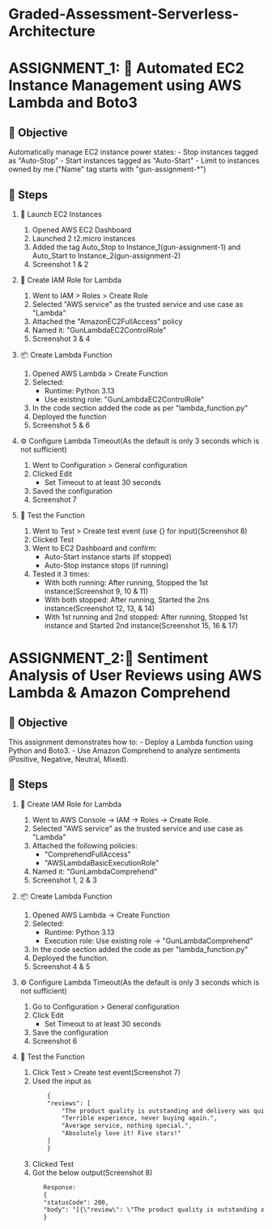 # Graded-Assessment-Serverless-Architecture

# ASSIGNMENT_1: 🔁 Automated EC2 Instance Management using AWS Lambda and Boto3

## 📌 Objective

Automatically manage EC2 instance power states:
    - Stop instances tagged as "Auto-Stop"
    - Start instances tagged as "Auto-Start"
    - Limit to instances owned by me ("Name" tag starts with "gun-assignment-*")

## 🔧 Steps

1. 🚀 Launch EC2 Instances

    1. Opened AWS EC2 Dashboard
    2. Launched 2 t2.micro instances
    3. Added the tag Auto_Stop to Instance_1(gun-assignment-1) and Auto_Start to Instance_2(gun-assignment-2)
    4. Screenshot 1 & 2

2. 🔐 Create IAM Role for Lambda

    1. Went to IAM > Roles > Create Role
    2. Selected "AWS service" as the trusted service and use case as "Lambda"
    3. Attached the "AmazonEC2FullAccess" policy
    4. Named it: "GunLambdaEC2ControlRole"
    5. Screenshot 3 & 4

3. 📦 Create Lambda Function

    1. Opened AWS Lambda > Create Function
    2. Selected:
        - Runtime: Python 3.13
        - Use existing role: "GunLambdaEC2ControlRole"
    3. In the code section added the code as per "lambda_function.py"
    4. Deployed the function
    5. Screenshot 5 & 6

4. ⚙️ Configure Lambda Timeout(As the default is only 3 seconds which is not sufficient)

    1. Went to Configuration > General configuration
    2. Clicked Edit
        - Set Timeout to at least 30 seconds
    3. Saved the configuration
    4. Screenshot 7

5. 🧪 Test the Function

    1. Went to Test > Create test event (use {} for input)(Screenshot 8)
    2. Clicked Test
    3. Went to EC2 Dashboard and confirm:
        - Auto-Start instance starts (if stopped)
        - Auto-Stop instance stops (if running)
    4. Tested it 3 times:
        - With both running: After running, Stopped the 1st instance(Screenshot 9, 10 & 11)
        - With both stopped: After running, Started the 2ns instance(Screenshot 12, 13, & 14)
        - With 1st running and 2nd stopped: After running, Stopped 1st instance and Started 2nd instance(Screenshot 15, 16 & 17)

# ASSIGNMENT_2:🧠 Sentiment Analysis of User Reviews using AWS Lambda & Amazon Comprehend

## 📌 Objective

This assignment demonstrates how to:
    - Deploy a Lambda function using Python and Boto3.
    - Use Amazon Comprehend to analyze sentiments (Positive, Negative, Neutral, Mixed).

## 🔧 Steps

1. 🔐 Create IAM Role for Lambda

    1. Went to AWS Console → IAM → Roles → Create Role.
    2. Selected "AWS service" as the trusted service and use case as "Lambda"
    3. Attached the following policies:
        - "ComprehendFullAccess"
        - "AWSLambdaBasicExecutionRole"
    4. Named it: "GunLambdaComprehend"
    5. Screenshot 1, 2 & 3

2. 📦 Create Lambda Function

    1. Opened AWS Lambda → Create Function
    2. Selected:
        - Runtime: Python 3.13
        - Execution role: Use existing role → "GunLambdaComprehend"
    3. In the code section added the code as per "lambda_function.py"
    4. Deployed the function.
    5. Screenshot 4 & 5

3. ⚙️ Configure Lambda Timeout(As the default is only 3 seconds which is not sufficient)

    1. Go to Configuration > General configuration
    2. Click Edit
        - Set Timeout to at least 30 seconds
    3. Save the configuration
    4. Screenshot 6

5. 🧪 Test the Function

    1. Click Test > Create test event(Screenshot 7)
    2. Used the input as 
        ```txt
            {
            "reviews": [
                "The product quality is outstanding and delivery was quick!",
                "Terrible experience, never buying again.",
                "Average service, nothing special.",
                "Absolutely love it! Five stars!"
            ]
            }
        ```
    3. Clicked Test
    4. Got the below output(Screenshot 8)
         ```txt
            Response:
            {
            "statusCode": 200,
            "body": "[{\"review\": \"The product quality is outstanding and delivery was quick!\", \"sentiment\": \"POSITIVE\", \"scores\": {\"Positive\": 0.9998030066490173, \"Negative\": 2.6848219931707717e-05, \"Neutral\": 0.00014002130774315447, \"Mixed\": 3.01614600175526e-05}}, {\"review\": \"Terrible experience, never buying again.\", \"sentiment\": \"NEGATIVE\", \"scores\": {\"Positive\": 5.5882537708384916e-05, \"Negative\": 0.9998699426651001, \"Neutral\": 3.552652196958661e-05, \"Mixed\": 3.859693606500514e-05}}, {\"review\": \"Average service, nothing special.\", \"sentiment\": \"NEGATIVE\", \"scores\": {\"Positive\": 0.04296882823109627, \"Negative\": 0.7299136519432068, \"Neutral\": 0.009315179660916328, \"Mixed\": 0.21780230104923248}}, {\"review\": \"Absolutely love it! Five stars!\", \"sentiment\": \"POSITIVE\", \"scores\": {\"Positive\": 0.999737560749054, \"Negative\": 8.89741349965334e-05, \"Neutral\": 0.00012599884939845651, \"Mixed\": 4.741360680782236e-05}}]"
            }
        ```